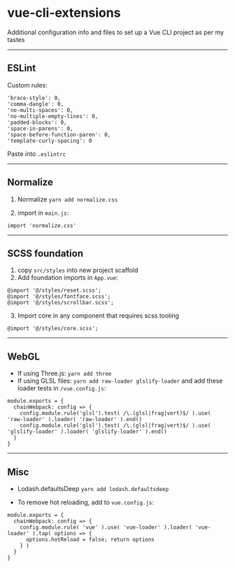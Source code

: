 # vue-cli-extensions
Additional configuration info and files to set up a Vue CLI project as per my tastes

--- 

## ESLint

Custom rules:
```
'brace-style': 0,
'comma-dangle': 0,
'no-multi-spaces': 0,
'no-multiple-empty-lines': 0,
'padded-blocks': 0,
'space-in-parens': 0,
'space-before-function-paren': 0,
'template-curly-spacing': 0
```

Paste into `.eslintrc`

---

## Normalize

1. Normalize `yarn add normalize.css`

2. import in `main.js`:
```
import 'normalize.css'
```

---

## SCSS foundation

1. copy `src/styles` into new project scaffold
2. Add foundation imports in `App.vue`:
```
@import '@/styles/reset.scss';
@import '@/styles/fontface.scss';
@import '@/styles/scrollbar.scss';
```
3. Import core in any component that requires scss tooling
```
@import '@/styles/core.scss';
```

--- 

## WebGL

- If using Three.js: `yarn add three`
- If using GLSL files: `yarn add raw-loader glslify-loader` and add these loader tests in `/vue.config.js`:
```
module.exports = {
  chainWebpack: config => {
    config.module.rule('glsl').test( /\.(glsl|frag|vert)$/ ).use( 'raw-loader' ).loader( 'raw-loader' ).end()
    config.module.rule('glsl').test( /\.(glsl|frag|vert)$/ ).use( 'glslify-loader' ).loader( 'glslify-loader' ).end()
  }
}
```

---

## Misc

- Lodash.defaultsDeep `yarn add lodash.defaultsdeep` 

- To remove hot reloading, add to `vue.config.js`:
```
module.exports = {
  chainWebpack: config => {
    config.module.rule( 'vue' ).use( 'vue-loader' ).loader( 'vue-loader' ).tap( options => {
      options.hotReload = false; return options
    } )
  }
}
```
